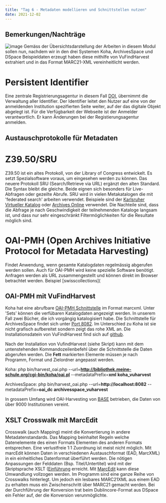 ```yaml
---
title: "Tag 6 - Metadaten modellieren und Schnittstellen nutzen"
date: 2021-12-02
---
```


## Bemerkungen/Nachträge
![image](https://user-images.githubusercontent.com/90834444/151386305-b1ca54f8-34ad-48f4-ac74-122a316f8cd0.png)
Gemäss der Übersichtsdarstellung der Arbeiten in diesem Modul sollen nun, nachdem wir in den drei Systemen Koha, ArchivesSpace und DSpace Beispieldaten erzeugt haben diese mithilfe von VuFindHarvest extrahiert und in das Format MARC21-XML vereinheitlicht werden.
# Persistent Identifier
Eine zentrale Registrierungsagentur in diesem Fall [DOI](www.doi.org), übernimmt die Verwaltung aller Identifier. Der Identifier leitet den Nutzer auf eine von der anmeldenden Institution spezifierten Seite weiter, auf der das digitale Objekt abgelegt ist. Für die Verfügbarkeit der Webseite ist der Anmelder verantwortlich. Er kann Änderungen bei der Registierungsagentur anmelden.

## Austauschprotokolle für Metadaten
# Z39.50/SRU
Z39.50 ist ein altes Protokoll, von der Library of Congress entwickelt. Es setzt Spezialsoftware voraus, um eingesehen werden zu können. Das neuere Protokoll SRU (Search/Retrieve via URL) ergänzt den alten Standard. Die Syntax bleibt die gleiche. Beide eignen sich besonders für Live-Abfragen oder gezeilte Abrufe. SRU wird in vielen Metakatalogen die mit 'federated search' arbeiten verwendet. Beispiele sind der [Karlsruher Virtueller Katalog](https://kvk.bibliothek.kit.edu/?kataloge=K10PLUS&kataloge=BVB&kataloge=NRW&kataloge=HEBIS&kataloge=HEBIS_RETRO&kataloge=KOBV_SOLR&kataloge=DDB&kataloge=STABI_BERLIN&digitalOnly=0&embedFulltitle=0&newTab=0) oder [Archives Online](https://archives-online.org/Search) verwendet. Die Nachteile sind, dass die Abfrage je nach Geschwindigkeit der teilnehmenden Kataloge langsam ist, und dass nur sehr eingeschränkt Filtermöglichkeiten für die Resultate möglich sind.
# OAI-PMH (Open Archives Initiative Protocol for Metadata Harvesting)
Findet Anwendung, wenn gesamte Katalogdaten regelmässig abgerufen werden sollen. Auch für OAI-PMH wird keine spezielle Software benötigt. Anfragen werden als URL zusammengestellt und können direkt im Browser betrachtet werden.
Beispiel [swisscollections](

## OAI-PMH mit VuFindHarvest
Koha hat eine abrufbare [OAI-PMH Schnittstelle](http://bibliothek.meine-schule.org/cgi-bin/koha/oai.pl) im Format marcxml. Unter 'Sets' können die verfübaren Katalogdaten angezeigt werden. In unserem Fall zwei Bücher, die ich vorgängig katalogisiert habe.
Die Schnittstelle für ArchivesSpace findet sich unter [Port 8082](http://localhost:8082/). Im Unterschied zu Koha ist sie nicht grafisch aufbereitet sondern zeigt das rohe XML an.
Die Installationsdatein von VuFindHarvest find sich auf [github](https://github.com/vufind-org/vufindharvest).

Nach der Installation von VufindHarvest (siehe Skript) kann mit dem untenstehenden Kommandozeilenbefehl über die Schnittstelle die Daten abgerufen werden. Die **Fett** markierten Elemente müssen je nach Programm, Format und Zielordner angepasst werden.

Koha:
php bin/harvest_oai.php --url=**http://bibliothek.meine-schule.org/cgi-bin/koha/oai.pl** --metadataPrefix=**xml** **koha_vuharvest**

ArchivesSpace:
php bin/harvest_oai.php --url=**http://localhost:8082** --metadataPrefix=**oai_dc** **archivesspace_vuharvest**

In grossem Umfang wird OAI-Harvesting von [BASE](https://de.base-search.net/) betrieben, die Daten von über 9000 Institutionen vereint.

## XSLT Crosswalk mit MarcEdit
Crosswalk (auch Mapping) meint die Konvertierung in andere Metadatenstandards. Das Mapping beinhaltet Regeln welche Datenelemente des einen Formats Elementen des anderen Formats entsprechen. Eine verlustfreie 1:1 Zuordnung ist meist nicht möglich.
Mit marcEdit können Daten in verschiedenen Austauschformat (EAD, MarcXML) in ein einheitliches Datenformat überführt werden. Die nötigen Anpassungen der Felddaten (Bsp. Titel/Untertitel) wird mit der Skriptsprache XSLT ([Einführung](https://programminghistorian.org/en/lessons/transforming-xml-with-xsl) erreicht.
Mit [MarcEdit](https://marcedit.reeset.net/) kann diese Umwandlung vollzogen werden. Im Programm sind eine ganze Reihe von Crosswalks hinterlegt. Um jedoch ein lesbares MARC21XML aus einem EAD zu erhalten muss ein Zwischenschritt über MARC21 gemacht werden. Bei der Durchführung der Konversion trat beim Dublincore-Format aus DSpace ein Fehler auf, der die Konversion verunmöglichte.
